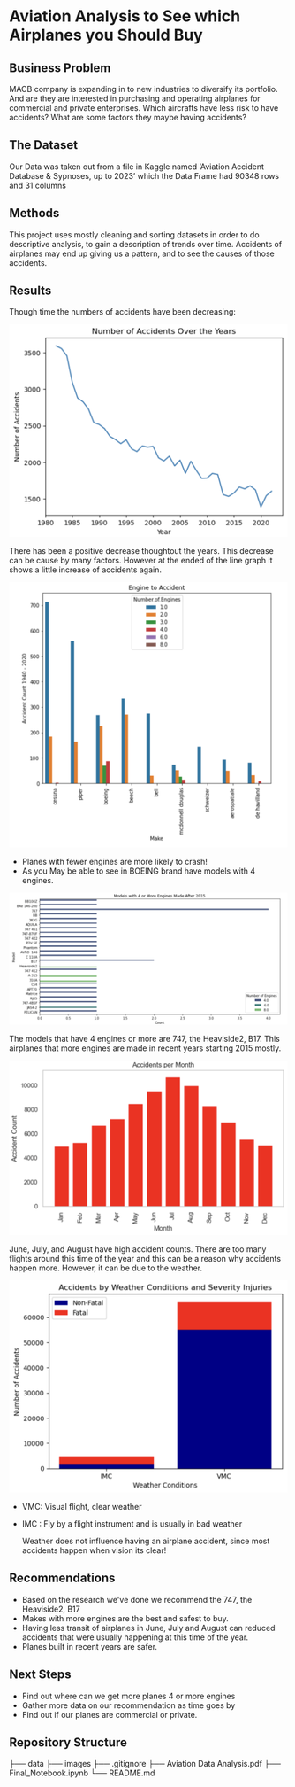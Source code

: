 # Aviation Analysis to See which Airplanes you Should Buy

## Business Problem

MACB  company is expanding in to new industries to diversify its portfolio. And are they are interested in purchasing and operating airplanes for commercial and private enterprises.
Which aircrafts have less risk to have accidents?
What are some factors they maybe having accidents?

## The Dataset

Our Data was taken out from a file in Kaggle named ‘Aviation Accident Database & Sypnoses, up to 2023’ which the Data Frame had 90348 rows and  31 columns

## Methods

This project uses mostly cleaning and sorting datasets in order to do descriptive analysis, to gain a description of trends over time. Accidents of airplanes may end up giving us a pattern, and to see the causes of those accidents.

## Results

Though time the numbers of accidents have been decreasing:

![Timeline of accidents](https://github.com/gloriapintado/Aviation.EDA.Analysis/blob/main/images/Timeline%20graph%20Aviation.png)

There has been a positive decrease thoughtout the years. This decrease can be cause by many factors. However at the ended of the line graph 
it shows a little increase of accidents again.

![Engine vs Accidents](https://github.com/gloriapintado/Aviation.EDA.Analysis/blob/main/images/Engines%20to%20accidents.png)

 - Planes with fewer engines are more likely to crash!
 - As you May be able to see in BOEING brand have models with 4 engines.


![Models with more engines](https://github.com/gloriapintado/Aviation.EDA.Analysis/blob/main/images/Models%20with%204%20or%20more%20engines.png)

The models that have 4 engines or more are 747, the Heaviside2, B17. This airplanes that more engines are made in recent years starting 2015 mostly.

![Accidents vs Month](https://github.com/gloriapintado/Aviation.EDA.Analysis/blob/main/images/Months%20vs%20Accidents.png)

June, July, and August have high accident counts. There are too many flights around this time of the year and this can be a reason why accidents happen more. However, it can be due to the weather.

![Weather vs Accidents](https://github.com/gloriapintado/Aviation.EDA.Analysis/blob/main/images/Accidents%20by%20Weather%20.png)

- VMC: Visual flight, clear weather
- IMC : Fly by a flight instrument and is usually in bad weather

  Weather does not influence having an airplane accident, since most accidents happen when vision its clear!

## Recommendations

- Based on the research we've done we recommend the 747, the Heaviside2, B17
- Makes with more engines are the best and safest to buy.
- Having less transit of airplanes  in June, July and August can reduced accidents that were usually happening at this time of the year.
- Planes built in recent years are safer. 

## Next Steps

- Find out where can we get more planes 4 or more engines
- Gather more data on our recommendation as time goes by
- Find out if our planes are commercial or private.

## Repository Structure

├── data
├── images
├── .gitignore
├── Aviation Data Analysis.pdf 
├── Final_Notebook.ipynb
└── README.md
```



 






 


